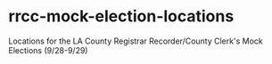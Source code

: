 # rrcc-mock-election-locations
Locations for the LA County Registrar Recorder/County Clerk's Mock Elections (9/28-9/29)
